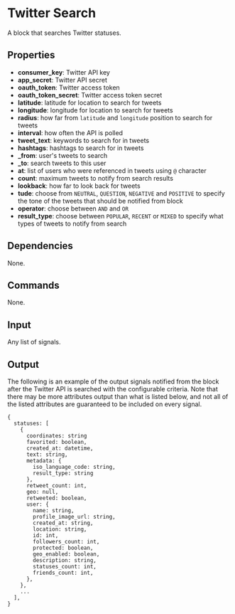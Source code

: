 # Twitter Search
A block that searches Twitter statuses.

## Properties
* **consumer_key**: Twitter API key
* **app_secret**: Twitter API secret
* **oauth_token**: Twitter access token
* **oauth_token_secret**: Twitter access token secret
* **latitude**: latitude for location to search for tweets
* **longitude**: longitude for location to search for tweets
* **radius**: how far from `latitude` and `longitude` position to search for tweets
* **interval**: how often the API is polled
* **tweet_text**: keywords to search for in tweets
* **hashtags**: hashtags to search for in tweets
* **_from**: user's tweets to search
* **_to**: search tweets to this user
* **at**: list of users who were referenced in tweets using `@` character
* **count**: maximum tweets to notify from search results
* **lookback**: how far to look back for tweets
* **tude**: choose from `NEUTRAL`, `QUESTION`, `NEGATIVE` and `POSITIVE` to specify the tone of the tweets that should be notified from block
* **operator**: choose between `AND` and `OR`
* **result_type**: choose between `POPULAR`, `RECENT` or `MIXED` to specify what types of tweets to notify from search

## Dependencies
None.

## Commands
None.

## Input
Any list of signals.

## Output
The following is an example of the output signals notified from the block after the Twitter API is searched with the configurable criteria. Note that there may be more attributes output than what is listed below, and not all of the listed attributes are guaranteed to be included on every signal.

```
{
  statuses: [
    {
      coordinates: string
      favorited: boolean,
      created_at: datetime,
      text: string,
      metadata: {
        iso_language_code: string,
        result_type: string
      },
      retweet_count: int,
      geo: null,
      retweeted: boolean,
      user: {
        name: string,
        profile_image_url: string,
        created_at: string,
        location: string,
        id: int,
        followers_count: int,
        protected: boolean,
        geo_enabled: boolean,
        description: string,
        statuses_count: int,
        friends_count: int,
      },
    },
    ...
  ],
}
```
